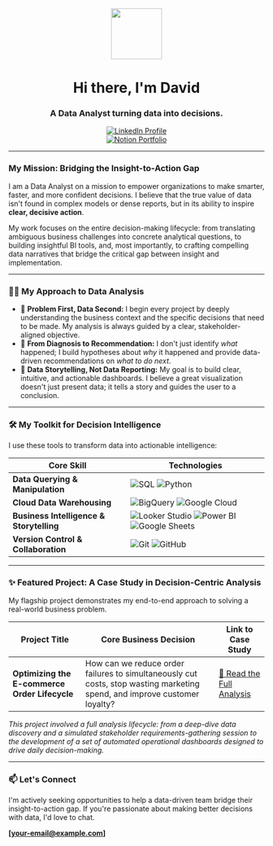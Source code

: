 <div id="header" align="center">
  <img src="https://media.giphy.com/media/M9gbBd9nbDrOTu1Mqx/giphy.gif" width="100"/>
  <h1>Hi there, I'm David</h1>
  <h3>A Data Analyst turning data into decisions.</h3>
</div>

<div align="center">
  <!-- LinkedIn Profile Link -->
  <a href="https://www.linkedin.com/in/david-maundu/" target="_blank">
    <img src="https://img.shields.io/badge/LinkedIn-0077B5?style=for-the-badge&logo=linkedin&logoColor=white" alt="LinkedIn Profile"/>
  </a>
  <br>
  <!-- Notion Portfolio Link -->
  <a href="[Your Notion Portfolio URL]" target="_blank">
    <img src="https://img.shields.io/badge/Portfolio-000000?style=for-the-badge&logo=notion&logoColor=white" alt="Notion Portfolio"/>
  </a>
</div>

---

### My Mission: Bridging the Insight-to-Action Gap

I am a Data Analyst on a mission to empower organizations to make smarter, faster, and more confident decisions. I believe that the true value of data isn't found in complex models or dense reports, but in its ability to inspire **clear, decisive action**.

My work focuses on the entire decision-making lifecycle: from translating ambiguous business challenges into concrete analytical questions, to building insightful BI tools, and, most importantly, to crafting compelling data narratives that bridge the critical gap between insight and implementation.

---

### 👨‍💻 My Approach to Data Analysis

- 🌱 **Problem First, Data Second:** I begin every project by deeply understanding the business context and the specific decisions that need to be made. My analysis is always guided by a clear, stakeholder-aligned objective.
- 🔭 **From Diagnosis to Recommendation:** I don't just identify *what* happened; I build hypotheses about *why* it happened and provide data-driven recommendations on *what to do next*.
- 💬 **Data Storytelling, Not Data Reporting:** My goal is to build clear, intuitive, and actionable dashboards. I believe a great visualization doesn't just present data; it tells a story and guides the user to a conclusion.

---

### 🛠️ My Toolkit for Decision Intelligence

I use these tools to transform data into actionable intelligence:

| Core Skill | Technologies |
|---|---|
| **Data Querying & Manipulation** | ![SQL](https://img.shields.io/badge/SQL-025E8C?style=for-the-badge&logo=sql&logoColor=white) ![Python](https://img.shields.io/badge/Python-3776AB?style=for-the-badge&logo=python&logoColor=white) |
| **Cloud Data Warehousing** | ![BigQuery](https://img.shields.io/badge/BigQuery-4285F4?style=for-the-badge&logo=google-bigquery&logoColor=white) ![Google Cloud](https://img.shields.io/badge/Google_Cloud-4285F4?style=for-the-badge&logo=google-cloud&logoColor=white) |
| **Business Intelligence & Storytelling** | ![Looker Studio](https://img.shields.io/badge/Looker_Studio-4285F4?style=for-the-badge&logo=looker&logoColor=white) ![Power BI](https://img.shields.io/badge/Power_BI-F2C811?style=for-the-badge&logo=power-bi&logoColor=black) ![Google Sheets](https://img.shields.io/badge/Google_Sheets-34A853?style=for-the-badge&logo=google-sheets&logoColor=white) |
| **Version Control & Collaboration** | ![Git](https://img.shields.io/badge/Git-F05032?style=for-the-badge&logo=git&logoColor=white) ![GitHub](https://img.shields.io/badge/GitHub-181717?style=for-the-badge&logo=github&logoColor=white) |

---

### ✨ Featured Project: A Case Study in Decision-Centric Analysis

My flagship project demonstrates my end-to-end approach to solving a real-world business problem.

| Project Title | Core Business Decision | Link to Case Study |
|---|---|---|
| **Optimizing the E-commerce Order Lifecycle** | How can we reduce order failures to simultaneously cut costs, stop wasting marketing spend, and improve customer loyalty? | [🔗 Read the Full Analysis](your-repo-link) |

*This project involved a full analysis lifecycle: from a deep-dive data discovery and a simulated stakeholder requirements-gathering session to the development of a set of automated operational dashboards designed to drive daily decision-making.*

---

### 📫 Let's Connect

I'm actively seeking opportunities to help a data-driven team bridge their insight-to-action gap. If you're passionate about making better decisions with data, I'd love to chat.

**[your-email@example.com]**
